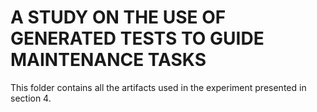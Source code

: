 # A STUDY ON THE USE OF GENERATED TESTS TO GUIDE MAINTENANCE TASKS

This folder contains all the artifacts used in the experiment presented in section 4. 